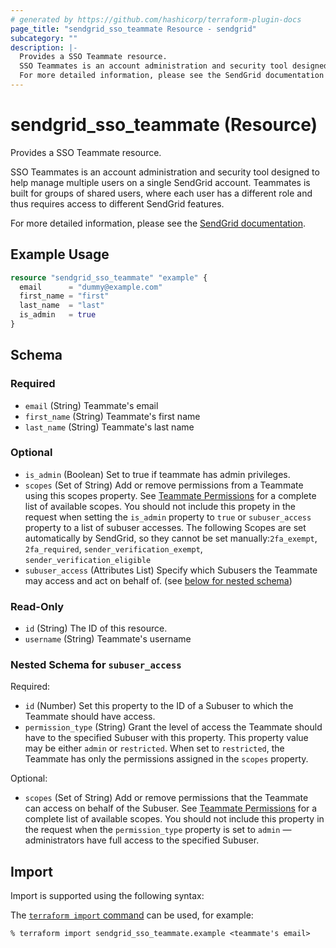 ```yaml
---
# generated by https://github.com/hashicorp/terraform-plugin-docs
page_title: "sendgrid_sso_teammate Resource - sendgrid"
subcategory: ""
description: |-
  Provides a SSO Teammate resource.
  SSO Teammates is an account administration and security tool designed to help manage multiple users on a single SendGrid account. Teammates is built for groups of shared users, where each user has a different role and thus requires access to different SendGrid features.
  For more detailed information, please see the SendGrid documentation https://docs.sendgrid.com/glossary/teammates.
---
```


# sendgrid_sso_teammate (Resource)

Provides a SSO Teammate resource.

SSO Teammates is an account administration and security tool designed to help manage multiple users on a single SendGrid account. Teammates is built for groups of shared users, where each user has a different role and thus requires access to different SendGrid features.

For more detailed information, please see the [SendGrid documentation](https://docs.sendgrid.com/glossary/teammates).

## Example Usage

```terraform
resource "sendgrid_sso_teammate" "example" {
  email      = "dummy@example.com"
  first_name = "first"
  last_name  = "last"
  is_admin   = true
}
```

<!-- schema generated by tfplugindocs -->
## Schema

### Required

- `email` (String) Teammate's email
- `first_name` (String) Teammate's first name
- `last_name` (String) Teammate's last name

### Optional

- `is_admin` (Boolean) Set to true if teammate has admin privileges.
- `scopes` (Set of String) Add or remove permissions from a Teammate using this scopes property. See [Teammate Permissions](https://www.twilio.com/docs/sendgrid/ui/account-and-settings/teammate-permissions) for a complete list of available scopes. You should not include this propety in the request when setting the `is_admin` property to `true` or `subuser_access` property to a list of subuser accesses. The following Scopes are set automatically by SendGrid, so they cannot be set manually:`2fa_exempt`, `2fa_required`, `sender_verification_exempt`, `sender_verification_eligible`
- `subuser_access` (Attributes List) Specify which Subusers the Teammate may access and act on behalf of. (see [below for nested schema](#nestedatt--subuser_access))

### Read-Only

- `id` (String) The ID of this resource.
- `username` (String) Teammate's username

<a id="nestedatt--subuser_access"></a>
### Nested Schema for `subuser_access`

Required:

- `id` (Number) Set this property to the ID of a Subuser to which the Teammate should have access.
- `permission_type` (String) Grant the level of access the Teammate should have to the specified Subuser with this property. This property value may be either `admin` or `restricted`. When set to `restricted`, the Teammate has only the permissions assigned in the `scopes` property.

Optional:

- `scopes` (Set of String) Add or remove permissions that the Teammate can access on behalf of the Subuser. See [Teammate Permissions](https://www.twilio.com/docs/sendgrid/ui/account-and-settings/teammate-permissions) for a complete list of available scopes. You should not include this property in the request when the `permission_type` property is set to `admin` — administrators have full access to the specified Subuser.

## Import

Import is supported using the following syntax:

The [`terraform import` command](https://developer.hashicorp.com/terraform/cli/commands/import) can be used, for example:

```shell
% terraform import sendgrid_sso_teammate.example <teammate's email>
```

